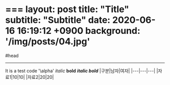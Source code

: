===
layout: post
title: "Title"
subtitle: "Subtitle"
date: 2020-06-16 16:19:12 +0900
background: '/img/posts/04.jpg'
===

#head

***

It is a test code '\alpha'
*italic*
**bold**
***italic bold***
|구분|남자|여자|
|---|---|---|
|자료1|10|10|
|자료2|20|20|
